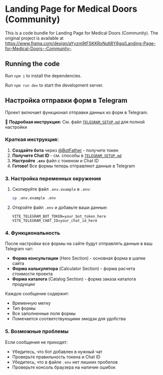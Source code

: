 
  # Landing Page for Medical Doors (Community)

  This is a code bundle for Landing Page for Medical Doors (Community). The original project is available at https://www.figma.com/design/aYyzm9tFSKKRxNutl8Y8gq/Landing-Page-for-Medical-Doors--Community-.

  ## Running the code

  Run `npm i` to install the dependencies.

  Run `npm run dev` to start the development server.

  ## Настройка отправки форм в Telegram

  Проект включает функционал отправки данных из форм в Telegram.

  📖 **Подробная инструкция:** См. файл [`TELEGRAM_SETUP.md`](TELEGRAM_SETUP.md) для полной настройки

  ### Краткая инструкция:

  1. **Создайте бота** через [@BotFather](https://t.me/botfather) - получите токен
  2. **Получите Chat ID** - см. способы в [`TELEGRAM_SETUP.md`](TELEGRAM_SETUP.md)
  3. **Настройте `.env`** файл с токеном и Chat ID
  4. **Готово!** Все формы теперь отправляют данные в Telegram

  ### 3. Настройка переменных окружения

  1. Скопируйте файл `.env.example` в `.env`:
     ```bash
     cp .env.example .env
     ```

  2. Откройте файл `.env` и добавьте ваши данные:
     ```env
     VITE_TELEGRAM_BOT_TOKEN=your_bot_token_here
     VITE_TELEGRAM_CHAT_ID=your_chat_id_here
     ```

  ### 4. Функциональность

  После настройки все формы на сайте будут отправлять данные в ваш Telegram чат:

  - **Форма консультации** (Hero Section) - основная форма в шапке сайта
  - **Форма калькулятора** (Calculator Section) - форма расчета стоимости проекта
  - **Форма каталога** (Catalog Section) - форма заказа каталога продукции

  Каждое сообщение содержит:
  - Временную метку
  - Тип формы
  - Все заполненные поля формы
  - Помечается соответствующими эмодзи для удобства

  ### 5. Возможные проблемы

  Если сообщения не приходят:
  - Убедитесь, что бот добавлен в нужный чат
  - Проверьте правильность токена и Chat ID
  - Убедитесь, что в файле `.env` нет лишних пробелов
  - Проверьте консоль браузера на наличие ошибок
  